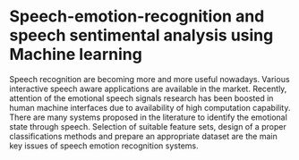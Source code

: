 # Speech-emotion-recognition and speech sentimental analysis using Machine learning
Speech recognition are becoming more and more useful nowadays. Various interactive speech aware applications are available in the market. Recently, attention of the emotional speech signals research has been boosted in human machine interfaces due to availability of high computation capability. There are many systems proposed in the literature to identify the emotional state through speech. Selection of suitable feature sets, design of a proper classifications methods and prepare an appropriate dataset are the main key issues of speech emotion recognition systems. 
